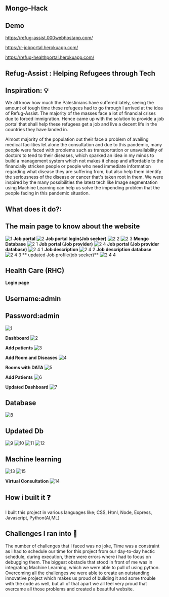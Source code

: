## Mongo-Hack
## Demo
https://refug-assist.000webhostapp.com/

https://r-jobportal.herokuapp.com/

https://refug-healthportal.herokuapp.com/

## Refug-Assist : Helping Refugees through Tech

## Inspiration: 💡
We all know how much the Palestinians have suffered lately, seeing the amount of tough time these refugees had to go through I arrived at the idea of Refug-Assist. The majority of the masses face a lot of financial crises due to forced immigration. Hence came up with the solution to provide a job portal that shall help these refugees get a job and live a decent life in the countries they have landed in.

Almost majority of the population out their face a problem of availing medical facilities let alone the consultation and due to this pandemic, many people were faced with problems such as transportation or unavailability of doctors to tend to their diseases, which sparked an idea in my minds to build a management system which not makes it cheap and affordable to the financially stricken people or people who need immediate information regarding what disease they are suffering from, but also help them identify the seriousness of the disease or cancer that's taken root in them. We were inspired by the many possibilities the latest tech like Image segmentation using Machine Learning can help us solve the impending problem that the people facing in this pandemic situation.

## What does it do?:
 ## The main page to know about the website
 ![1](https://user-images.githubusercontent.com/72274851/149296514-0ef77e02-366c-4c4d-a5c4-388f45feeafc.jpg)
 **Job portal**
 ![2](https://user-images.githubusercontent.com/72274851/149296779-fc8939bc-bb1e-49e8-8274-b0e919710280.jpg)
 **Job portal login(Job seeker)**
 ![2 2](https://user-images.githubusercontent.com/72274851/149296897-89d96934-f8fb-4342-a7bc-a09b0f23757c.jpg)
![2 3](https://user-images.githubusercontent.com/72274851/149296907-96336dd0-54a9-4f1a-b0cf-4049cb9d2a7e.jpg)
**Mongo Database** 
![2 1](https://user-images.githubusercontent.com/72274851/149296915-2aa21df9-10bb-4fe1-be30-76b905ca38bc.jpg)
**Job portal (Job provider)**
![2 4](https://user-images.githubusercontent.com/72274851/149297242-c19590b7-d354-4cff-8c16-865362a6b7e2.jpg)
**Job portal (Job provider database)**
![2 4 1](https://user-images.githubusercontent.com/72274851/149297393-9518432d-64c9-4ea4-a43e-0c8f00160fd8.jpg)
**Job description**
![2 4 2](https://user-images.githubusercontent.com/72274851/149297447-70ff5582-f374-43d7-961c-74409708d0dc.jpg)
**Job description database**
![2 4 3](https://user-images.githubusercontent.com/72274851/149297552-3c445fc4-93ae-4197-a934-9464c36973cc.jpg)
** updated Job profile(job seeker)**
![2 4 4](https://user-images.githubusercontent.com/72274851/149297698-7bacafb3-2160-4838-b26f-6f832def6688.jpg)



## Health Care (RHC)
**Login page**
## Username:admin
## Password:admin
![1](https://user-images.githubusercontent.com/72274851/149298848-8f6d6ceb-0258-467d-b1a5-e99e6040cd38.jpg)

**Dashboard**
![2](https://user-images.githubusercontent.com/72274851/149298999-66971c14-7f07-4e11-8b02-11d86d1e8add.jpg)

**Add patients**
![3](https://user-images.githubusercontent.com/72274851/149299111-717cf68e-d36c-4025-ad67-ff1269bdb0cb.jpg)

**Add Room and Diseases**
![4](https://user-images.githubusercontent.com/72274851/149299430-5c8221a1-e3b7-4c97-9098-68a0459d5145.jpg)

**Rooms with DATA**
![5](https://user-images.githubusercontent.com/72274851/149300116-20ae1257-bd34-481f-bd9b-8a3ab3bbcf03.jpg)

**Add Patients**
![6](https://user-images.githubusercontent.com/72274851/149300537-34b6c977-72f2-4db8-a63e-0ed97f3af8bd.jpg)

**Updated Dashboard**
![7](https://user-images.githubusercontent.com/72274851/149300861-10b0407d-58b0-432b-9503-ab43169382be.jpg)

## Database
![8](https://user-images.githubusercontent.com/72274851/149301019-4a497732-f55a-43fe-a1b6-5c59de006e18.jpg)
## Updated Db
![9](https://user-images.githubusercontent.com/72274851/149301324-f7bcb61f-b312-4172-a335-75412b8efb8e.jpg)
![10](https://user-images.githubusercontent.com/72274851/149301331-c439d806-a014-4eb5-a763-0687b70935a4.jpg)
![11](https://user-images.githubusercontent.com/72274851/149301334-c22400b9-ea63-499d-8171-76f042e117dc.jpg)
![12](https://user-images.githubusercontent.com/72274851/149301336-c39acf9c-d7c5-4528-8659-2e523c358543.jpg)

## Machine learning
![13](https://user-images.githubusercontent.com/72274851/149320399-2d543083-74ef-4432-a896-b880b6b9ad12.jpg)
![15](https://user-images.githubusercontent.com/72274851/149320411-0f69c2a6-0a42-4dd9-a470-cb1e0e8f095e.jpg)

**Virtual Consultation**
![14](https://user-images.githubusercontent.com/72274851/149320409-cac97c36-9715-4d07-8edf-97ecf5d5e7c8.jpg)



## How i built it ❓
I built this project in various languages like; CSS, Html, Node, Express, Javascript, Python(AI,ML)

## Challenges I ran into 🎢
The number of challenges that I faced was no joke, Time was a constraint as i had to schedule our time for this project from our day-to-day hectic schedule, during execution, there were errors where i had to focus on debugging them. The biggest obstacle that stood in front of me was in integrating Machine Learning, which we were able to pull of using python. Overcoming all the challenges we were able to create an outstanding innovative project which makes us proud of building it and some trouble with the code as well, but all of that apart we all feel very proud that overcame all those problems and created a beautiful website.




